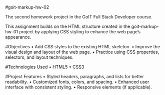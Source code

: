 #goit-markup-hw-02

The second homework project in the GoIT Full Stack Developer course.

This assignment builds on the HTML structure created in the goit-markup-hw-01 project by applying CSS styling to enhance the web page’s appearance.

#Objectives
	•	Add CSS styles to the existing HTML skeleton.
	•	Improve the visual design and layout of the web page.
	•	Practice using CSS properties, selectors, and layout techniques.

 #Technologies Used
	•	HTML5
	•	CSS3

 #Project Features
	•	Styled headers, paragraphs, and lists for better readability.
	•	Customized fonts, colors, and spacing.
	•	Enhanced user interface with consistent styling.
	•	Responsive elements (if applicable).

